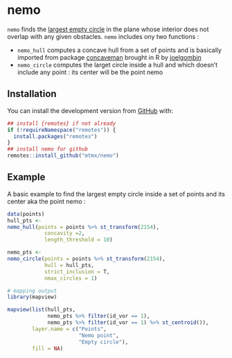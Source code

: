 
<!-- README.md is generated from README.Rmd. Please edit that file -->

# nemo

`nemo` finds the [largest empty
circle](https://www.cs.swarthmore.edu/~adanner/cs97/s08/papers/schuster.pdf)
in the plane whose interior does not overlap with any given obstacles.
`nemo` includes ony two functions :

  - `nemo_hull` computes a concave hull from a set of points and is
    basically imported from package
    [concaveman](https://github.com/mapbox/concaveman) brought in R by
    [joelgombin](https://github.com/joelgombin/concaveman)
  - `nemo_circle` computes the larget circle inside a hull and which
    doesn’t include any point : its center will be the point nemo

## Installation

You can install the development version from
[GitHub](https://github.com/mtmx/nemo) with:

``` r
## install {remotes} if not already
if (!requireNamespace("remotes")) {
  install.packages("remotes")
}
## install nemo for github
remotes::install_github("mtmx/nemo")
```

## Example

A basic example to find the largest empty circle inside a set of points
and its center aka the point nemo :

``` r
data(points)
hull_pts <-
nemo_hull(points = points %>% st_transform(2154),
            concavity =2,
            length_threshold = 10)

nemo_pts <-
nemo_circle(points = points %>% st_transform(2154),
            hull = hull_pts,
            strict_inclusion = T,
            nmax_circles = 1)

# mapping output
library(mapview)

mapview(list(hull_pts,
             nemo_pts %>% filter(id_vor == 1),
             nemo_pts %>% filter(id_vor == 1) %>% st_centroid()),
        layer.name = c("Points",
                       "Nemo point", 
                       "Empty circle"),
        fill = NA)
```
